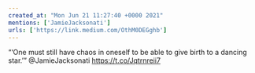 ```yaml
---
created_at: "Mon Jun 21 11:27:40 +0000 2021"
mentions: ['JamieJacksonati']
urls: ['https://link.medium.com/OthM0DEGghb']
---
```


“‘One must still have chaos in oneself to be able to give birth to a dancing star.’” @JamieJacksonati https://t.co/Jqtrnreii7